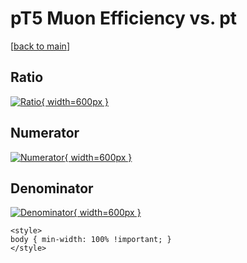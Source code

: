 # pT5 Muon Efficiency vs. pt

[[back to main](./)]



## Ratio

[![Ratio](../mtv/var/pT5_13_eff_pt.png){ width=600px }](../mtv/var/pT5_13_eff_pt.pdf)

## Numerator

[![Numerator](../mtv/num/pT5_13_eff_pt_num.png){ width=600px }](../mtv/num/pT5_13_eff_pt_num.pdf)

## Denominator

[![Denominator](../mtv/den/pT5_13_eff_pt_den.png){ width=600px }](../mtv/den/pT5_13_eff_pt_den.pdf)


``` {=html}
<style>
body { min-width: 100% !important; }
</style>
```
